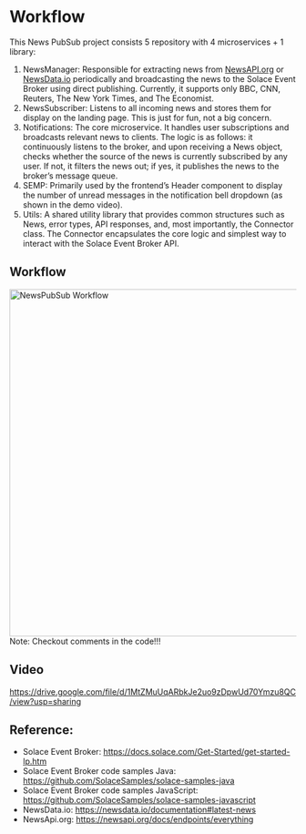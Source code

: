 # Workflow
 
This News PubSub project consists 5 repository with 4 microservices + 1 library:

1. NewsManager: Responsible for extracting news from [NewsAPI.org](https://newsapi.org/) or [NewsData.io](https://newsapi.org/) periodically and broadcasting the news to the Solace Event Broker using direct publishing. Currently, it supports only BBC, CNN, Reuters, The New York Times, and The Economist.
2. NewsSubscriber: Listens to all incoming news and stores them for display on the landing page. This is just for fun, not a big concern.
3. Notifications: The core microservice. It handles user subscriptions and broadcasts relevant news to clients. The logic is as follows: it continuously listens to the broker, and upon receiving a News object, checks whether the source of the news is currently subscribed by any user. If not, it filters the news out; if yes, it publishes the news to the broker’s message queue.
4. SEMP: Primarily used by the frontend’s Header component to display the number of unread messages in the notification bell dropdown (as shown in the demo video).
5. Utils: A shared utility library that provides common structures such as News, error types, API responses, and, most importantly, the Connector class. The Connector encapsulates the core logic and simplest way to interact with the Solace Event Broker API.

## Workflow
<img width="852" height="610" alt="NewsPubSub Workflow" src="https://github.com/user-attachments/assets/8d87464e-b8e4-4727-82ca-9c9edbf6d12d" />
Note: Checkout comments in the code!!!

## Video

https://drive.google.com/file/d/1MtZMuUqARbkJe2uo9zDpwUd70Ymzu8QC/view?usp=sharing

## Reference:
* Solace Event Broker: https://docs.solace.com/Get-Started/get-started-lp.htm
* Solace Event Broker code samples Java: https://github.com/SolaceSamples/solace-samples-java
* Solace Event Broker code samples JavaScript: https://github.com/SolaceSamples/solace-samples-javascript
* NewsData.io: https://newsdata.io/documentation#latest-news
* NewsApi.org: https://newsapi.org/docs/endpoints/everything
